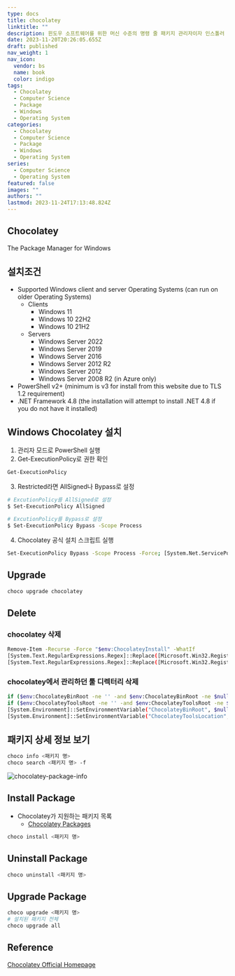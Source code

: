```yaml
---
type: docs
title: chocolatey
linktitle: ""
description: 윈도우 소프트웨어를 위한 머신 수준의 명령 줄 패키지 관리자이자 인스톨러
date: 2023-11-20T20:26:05.655Z
draft: published
nav_weight: 1
nav_icon:
  vendor: bs
  name: book
  color: indigo
tags:
  - Chocolatey
  - Computer Science
  - Package
  - Windows
  - Operating System
categories:
  - Chocolatey
  - Computer Science
  - Package
  - Windows
  - Operating System
series:
  - Computer Science
  - Operating System
featured: false
images: ""
authors: ""
lastmod: 2023-11-24T17:13:48.824Z
---
```


## Chocolatey

The Package Manager for Windows

## 설치조건

- Supported Windows client and server Operating Systems (can run on older Operating Systems)
  - Clients
    - Windows 11
    - Windows 10 22H2
    - Windows 10 21H2
  - Servers
    - Windows Server 2022
    - Windows Server 2019
    - Windows Server 2016
    - Windows Server 2012 R2
    - Windows Server 2012
    - Windows Server 2008 R2 (in Azure only)
- PowerShell v2+ (minimum is v3 for install from this website due to TLS 1.2 requirement)
- .NET Framework 4.8 (the installation will attempt to install .NET 4.8 if you do not have it installed)

## Windows Chocolatey 설치

1. 관리자 모드로 PowerShell 실행
2. Get-ExecutionPolicy로 권한 확인

```bash
Get-ExecutionPolicy
```

3. Restricted라면 AllSigned나 Bypass로 설정

```bash
# ExcutionPolicy를 AllSigned로 설정
$ Set-ExecutionPolicy AllSigned

# ExcutionPolicy를 Bypass로 설정
$ Set-ExecutionPolicy Bypass -Scope Process
```

4. Chocolatey 공식 설치 스크립트 실행

```bash
Set-ExecutionPolicy Bypass -Scope Process -Force; [System.Net.ServicePointManager]::SecurityProtocol = [System.Net.ServicePointManager]::SecurityProtocol -bor 3072; iex ((New-Object System.Net.WebClient).DownloadString('https://community.chocolatey.org/install.ps1'))
```

## Upgrade

```bash
choco upgrade chocolatey
```

## Delete

### chocolatey 삭제

```bash
Remove-Item -Recurse -Force "$env:ChocolateyInstall" -WhatIf
[System.Text.RegularExpressions.Regex]::Replace([Microsoft.Win32.Registry]::CurrentUser.OpenSubKey('Environment').GetValue('PATH', '', [Microsoft.Win32.RegistryValueOptions]::DoNotExpandEnvironmentNames).ToString(), [System.Text.RegularExpressions.Regex]::Escape("$env:ChocolateyInstall\bin") + '(?>;)?', '', [System.Text.RegularExpressions.RegexOptions]::IgnoreCase) | %{[System.Environment]::SetEnvironmentVariable('PATH', $_, 'User')}
[System.Text.RegularExpressions.Regex]::Replace([Microsoft.Win32.Registry]::LocalMachine.OpenSubKey('SYSTEM\CurrentControlSet\Control\Session Manager\Environment\').GetValue('PATH', '', [Microsoft.Win32.RegistryValueOptions]::DoNotExpandEnvironmentNames).ToString(),  [System.Text.RegularExpressions.Regex]::Escape("$env:ChocolateyInstall\bin") + '(?>;)?', '', [System.Text.RegularExpressions.RegexOptions]::IgnoreCase) | %{[System.Environment]::SetEnvironmentVariable('PATH', $_, 'Machine')}
```

### chocolatey에서 관리하던 툴 디렉터리 삭제

```bash
if ($env:ChocolateyBinRoot -ne '' -and $env:ChocolateyBinRoot -ne $null) { Remove-Item -Recurse -Force "$env:ChocolateyBinRoot" -WhatIf }
if ($env:ChocolateyToolsRoot -ne '' -and $env:ChocolateyToolsRoot -ne $null) { Remove-Item -Recurse -Force "$env:ChocolateyToolsRoot" -WhatIf }
[System.Environment]::SetEnvironmentVariable("ChocolateyBinRoot", $null, 'User')
[System.Environment]::SetEnvironmentVariable("ChocolateyToolsLocation", $null, 'User')
```

## 패키지 상세 정보 보기

```bash
choco info <패키지 명>
choco search <패키지 명> -f
```

![chocolatey-package-info](notes/chocolatey-package-info.png)

## Install Package

- Chocolatey가 지원하는 패키지 목록
  - [Chocolatey Packages](https://community.chocolatey.org/packages)

```bash
choco install <패키지 명>
```

## Uninstall Package

```bash
choco uninstall <패키지 명>
```

## Upgrade Package

```bash
choco upgrade <패키지 명>
# 설치된 패키지 전체
choco upgrade all
```

## Reference

[Chocolatey Official Homepage](https://chocolatey.org/)
